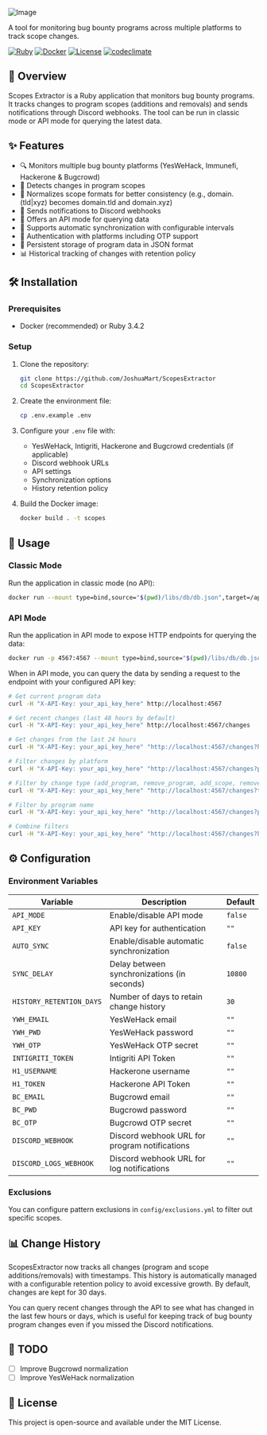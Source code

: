 ![Image](https://github.com/user-attachments/assets/8fa9dd2a-04c8-48d4-a0d7-6057c102436c)

A tool for monitoring bug bounty programs across multiple platforms to track scope changes.

[![Ruby](https://img.shields.io/badge/Ruby-3.4.2-red.svg)](https://www.ruby-lang.org/en/)
[![Docker](https://img.shields.io/badge/Docker-Supported-blue.svg)](https://www.docker.com/)
[![License](https://img.shields.io/badge/License-MIT-green.svg)](LICENSE)
[![codeclimate](https://api.codeclimate.com/v1/badges/713b3c783fe46abaca0e/maintainability)](https://codeclimate.com/github/JoshuaMart/ScopesExtractor/maintainability/)

## 📖 Overview

Scopes Extractor is a Ruby application that monitors bug bounty programs. It tracks changes to program scopes (additions and removals) and sends notifications through Discord webhooks. The tool can be run in classic mode or API mode for querying the latest data.

## ✨ Features

- 🔍 Monitors multiple bug bounty platforms (YesWeHack, Immunefi, Hackerone & Bugcrowd)
- 🔄 Detects changes in program scopes
- 📏 Normalizes scope formats for better consistency (e.g., domain.(tld|xyz) becomes domain.tld and domain.xyz)
- 🚨 Sends notifications to Discord webhooks
- 🔌 Offers an API mode for querying data
- 🔄 Supports automatic synchronization with configurable intervals
- 🔐 Authentication with platforms including OTP support
- 💾 Persistent storage of program data in JSON format
- 📊 Historical tracking of changes with retention policy

## 🛠️ Installation

### Prerequisites

- Docker (recommended) or Ruby 3.4.2

### Setup

1. Clone the repository:
   ```bash
   git clone https://github.com/JoshuaMart/ScopesExtractor
   cd ScopesExtractor
   ```

2. Create the environment file:
   ```bash
   cp .env.example .env
   ```

3. Configure your `.env` file with:
   - YesWeHack, Intigriti, Hackerone and Bugcrowd credentials (if applicable)
   - Discord webhook URLs
   - API settings
   - Synchronization options
   - History retention policy

4. Build the Docker image:
   ```bash
   docker build . -t scopes
   ```

## 🚀 Usage

### Classic Mode

Run the application in classic mode (no API):

```bash
docker run --mount type=bind,source="$(pwd)/libs/db/db.json",target=/app/libs/db/db.json --mount type=bind,source="$(pwd)/libs/db/history.json",target=/app/libs/db/history.json scopes
```

### API Mode

Run the application in API mode to expose HTTP endpoints for querying the data:

```bash
docker run -p 4567:4567 --mount type=bind,source="$(pwd)/libs/db/db.json",target=/app/libs/db/db.json --mount type=bind,source="$(pwd)/libs/db/history.json",target=/app/libs/db/history.json scopes
```

When in API mode, you can query the data by sending a request to the endpoint with your configured API key:

```bash
# Get current program data
curl -H "X-API-Key: your_api_key_here" http://localhost:4567

# Get recent changes (last 48 hours by default)
curl -H "X-API-Key: your_api_key_here" http://localhost:4567/changes

# Get changes from the last 24 hours
curl -H "X-API-Key: your_api_key_here" "http://localhost:4567/changes?hours=24"

# Filter changes by platform
curl -H "X-API-Key: your_api_key_here" "http://localhost:4567/changes?platform=YesWeHack"

# Filter by change type (add_program, remove_program, add_scope, remove_scope)
curl -H "X-API-Key: your_api_key_here" "http://localhost:4567/changes?type=add_scope"

# Filter by program name
curl -H "X-API-Key: your_api_key_here" "http://localhost:4567/changes?program=ProgramName"

# Combine filters
curl -H "X-API-Key: your_api_key_here" "http://localhost:4567/changes?hours=72&platform=Hackerone&type=add_scope"
```

## ⚙️ Configuration

### Environment Variables

| Variable | Description | Default |
|----------|-------------|---------|
| `API_MODE` | Enable/disable API mode | `false` |
| `API_KEY` | API key for authentication | `""` |
| `AUTO_SYNC` | Enable/disable automatic synchronization | `false` |
| `SYNC_DELAY` | Delay between synchronizations (in seconds) | `10800` |
| `HISTORY_RETENTION_DAYS` | Number of days to retain change history | `30` |
| `YWH_EMAIL` | YesWeHack email | `""` |
| `YWH_PWD` | YesWeHack password | `""` |
| `YWH_OTP` | YesWeHack OTP secret | `""` |
| `INTIGRITI_TOKEN` | Intigriti API Token | `""` |
| `H1_USERNAME` | Hackerone username | `""` |
| `H1_TOKEN` | Hackerone API Token | `""` |
| `BC_EMAIL` | Bugcrowd email | `""` |
| `BC_PWD` | Bugcrowd password | `""` |
| `BC_OTP` | Bugcrowd OTP secret | `""` |
| `DISCORD_WEBHOOK` | Discord webhook URL for program notifications | `""` |
| `DISCORD_LOGS_WEBHOOK` | Discord webhook URL for log notifications | `""` |

### Exclusions

You can configure pattern exclusions in `config/exclusions.yml` to filter out specific scopes.

## 📊 Change History

ScopesExtractor now tracks all changes (program and scope additions/removals) with timestamps. This history is automatically managed with a configurable retention policy to avoid excessive growth. By default, changes are kept for 30 days.

You can query recent changes through the API to see what has changed in the last few hours or days, which is useful for keeping track of bug bounty program changes even if you missed the Discord notifications.

## 📝 TODO

- [ ] Improve Bugcrowd normalization
- [ ] Improve YesWeHack normalization

## 📜 License

This project is open-source and available under the MIT License.
